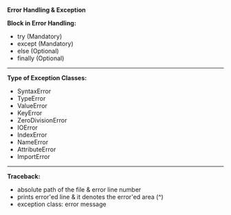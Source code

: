 **Error Handling & Exception**

**Block in Error Handling:**
- try (Mandatory)
- except (Mandatory)
- else (Optional)
- finally (Optional)

---

**Type of Exception Classes:**
- SyntaxError
- TypeError
- ValueError
- KeyError
- ZeroDivisionError
- IOError
- IndexError
- NameError
- AttributeError
- ImportError

---

**Traceback:**
- absolute path of the file & error line number
- prints error'ed line & it denotes the error'ed area (^)
- exception class: error message
